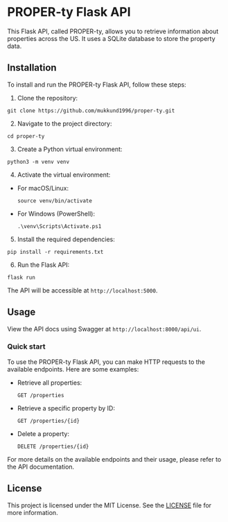 # PROPER-ty Flask API

This Flask API, called PROPER-ty, allows you to retrieve information about properties across the US. It uses a SQLite database to store the property data.

## Installation

To install and run the PROPER-ty Flask API, follow these steps:

1. Clone the repository:

  ```shell
  git clone https://github.com/mukkund1996/proper-ty.git
  ```

2. Navigate to the project directory:

  ```shell
  cd proper-ty
  ```

3. Create a Python virtual environment:

  ```shell
  python3 -m venv venv
  ```

4. Activate the virtual environment:

  - For macOS/Linux:

    ```shell
    source venv/bin/activate
    ```

  - For Windows (PowerShell):

    ```shell
    .\venv\Scripts\Activate.ps1
    ```

5. Install the required dependencies:

  ```shell
  pip install -r requirements.txt
  ```

6. Run the Flask API:

  ```shell
  flask run
  ```

  The API will be accessible at `http://localhost:5000`.

## Usage

View the API docs using Swagger at `http://localhost:8000/api/ui`.

### Quick start

To use the PROPER-ty Flask API, you can make HTTP requests to the available endpoints. Here are some examples:

- Retrieve all properties:

  ```http
  GET /properties
  ```

- Retrieve a specific property by ID:

  ```http
  GET /properties/{id}
  ```

- Delete a property:

  ```http
  DELETE /properties/{id}
  ```

For more details on the available endpoints and their usage, please refer to the API documentation.

## License

This project is licensed under the MIT License. See the [LICENSE](../LICENSE) file for more information.